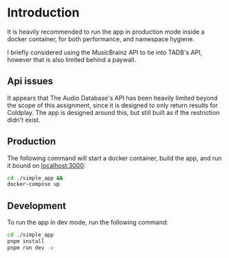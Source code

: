 # Introduction
It is heavily recommended to run the app in production mode inside a docker container, for both performance, and namespace hygiene.

I briefly considered using the MusicBrainz API to tie into TADB's API, however that is also limited behind a paywall.

## Api issues
It appears that The Audio Database's API has been heavily limited beyond the scope of this assignment, since it is designed to only return results for Coldplay. The app is designed around this, but still built as if the restriction didn't exist.

## Production
The following command will start a docker container, build the app, and run it bound on [localhost:3000](http://localhost:3000):
```bash
cd ./simple_app &&
docker-compose up
```

## Development
To run the app in dev mode, run the following command:
```bash
cd ./simple_app
pnpm install
pnpm run dev -o
```